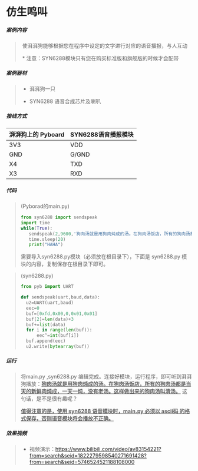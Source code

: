 # 仿生鸣叫

##### 案例内容

>​	使湃湃狗能够根据您在程序中设定的文字进行对应的语音播报，与人互动
>
>​    * 注意：SYN6288模块只有您在购买标准版和旗舰版的时候才会配带

##### 案例器材

>* 湃湃狗一只
>
>* SYN6288 语音合成芯片及喇叭
>

##### 接线方式

| 湃湃狗上的 Pyboard | SYN6288语音播报模块 |
| ------------------ | ------------------- |
| 3V3                | VDD                 |
| GND                | G/GND               |
| X4                 | TXD                 |
| X3                 | RXD                 |



##### 代码

>(Pyborad的main.py)
>
>```python
>from syn6288 import sendspeak
>import time
>while(True):
>    sendspeak(2,9600,'狗肉汤就是用狗肉炖成的汤。在狗肉汤饭店，所有的狗肉汤都是当天的新鲜肉炖成，一天一炖，没有老汤。这样做出来的狗肉汤叫清汤。'.encode()) #这里放播放的内容
>    time.sleep(20)
>    print("HAHA") 
>```
>
>需要导入syn6288.py模块（必须放在根目录下），下面是 syn6288.py 模块的内容，复制保存在根目录下即可。
>   

>(syn6288.py)
>
>```python
>from pyb import UART
>
>def sendspeak(uart,baud,data):
>	u2=UART(uart,baud)
>	eec=0
>	buf=[0xfd,0x00,0,0x01,0x01]
>	buf[2]=len(data)+3
>	buf+=list(data)
>	for i in range(len(buf)):
>		eec^=int(buf[i])
>	buf.append(eec)
>	u2.write(bytearray(buf)) 
>```
>
>

##### 运行

>  将main.py ,syn6288.py 编辑完成。连接好模块，运行程序，即可听到湃湃狗播放：**<u>狗肉汤就是用狗肉炖成的汤。在狗肉汤饭店，所有的狗肉汤都是当天的新鲜肉炖成，一天一炖，没有老汤。这样做出来的狗肉汤叫清汤。</u>** 这句话，是不是很有趣呢？
>
>  
>
>  **<u>值得注意的是，使用 syn6288 语音模块时，main.py 必须以 ascii码 的格式保存，否则语音模块将会播放不正确。</u>**



##### 效果视频

>- 视频演示：https://www.bilibili.com/video/av83154221?from=search&seid=1822279598540271691428?from=search&seid=5746524521188108000
>
>
